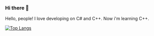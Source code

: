 ### Hi there 👋

Hello, people! 
I love developing on C# and C++.
Now i'm learning C++.

[![Top Langs](https://github-readme-stats.vercel.app/api/top-langs/?username=cry-1337&layout=compact)](https://github.com/anuraghazra/github-readme-stats)

<!--
**cry-1337/cry-1337** is a ✨ _special_ ✨ repository because its `README.md` (this file) appears on your GitHub profile.

Here are some ideas to get you started:

- 🔭 I’m currently working on ...
- 🌱 I’m currently learning ...
- 👯 I’m looking to collaborate on ...
- 🤔 I’m looking for help with ...
- 💬 Ask me about ...
- 📫 How to reach me: ...
- 😄 Pronouns: ...
- ⚡ Fun fact: ...
-->
